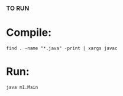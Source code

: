 ### TO RUN
# Compile:
```
find . -name "*.java" -print | xargs javac
```
# Run:
```
java m1.Main
```
